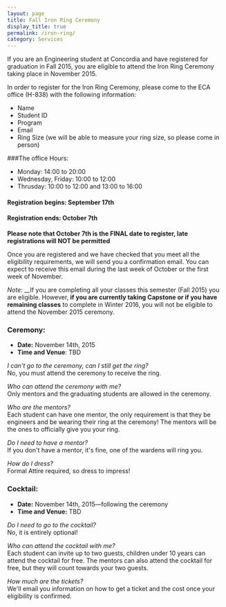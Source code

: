 ```yaml
---
layout: page
title: Fall Iron Ring Ceremony
display_title: true
permalink: /iron-ring/
category: Services
---
```


If you are an Engineering student at Concordia and have registered for graduation in Fall 2015, 
you are eligible to attend the Iron Ring Ceremony taking place in November 2015.

In order to register for the Iron Ring Ceremony, please come to the ECA office (H-838) with the following information:

 - Name
 - Student ID
 - Program
 - Email
 - Ring Size (we will be able to measure your ring size, so please come in person)
 
###The office Hours:

- Monday: 14:00 to 20:00
- Wednesday, Friday: 10:00 to 12:00
- Thrusday: 10:00 to 12:00 and 13:00 to 16:00


#### Registration begins: September 17th

#### Registration ends: October 7th

**Please note that October 7th is the FINAL date to register, late registrations will NOT be permitted**


Once you are registered and we have checked that you meet all the eligibility requirements, 
we will send you a confirmation email. 
You can expect to receive this email during the last week of October or the first week of November.

*Note:* __If you are completing all your classes this semester (Fall 2015) you are eligible. However, __if you are currently taking Capstone or if you have remaining classes__ to complete in Winter 2016, you will not be eligible to attend the November 2015 ceremony.


### Ceremony:

 - __Date:__ November 14th, 2015
 - __Time and Venue__: TBD

*I can't go to the ceremony, can I still get the ring?*  
No, you must attend the ceremony to receive the ring.

*Who can attend the ceremony with me?*  
Only mentors and the graduating students are allowed in the ceremony.

*Who are the mentors?*  
Each student can have one mentor, the only requirement is that they be engineers and be wearing their ring at the ceremony! 
The mentors will be the ones to officially give you your ring.

*Do I need to have a mentor?*  
If you don't have a mentor, it's fine, one of the wardens will ring you.

*How do I dress?*  
Formal Attire required, so dress to impress!

### Cocktail:

 - __Date:__ November 14th, 2015—following the ceremony
 - __Time and Venue:__ TBD

*Do I need to go to the cocktail?*  
No, it is entirely optional!

*Who can attend the cocktail with me?*  
Each student can invite up to two guests, children under 10 years can attend the cocktail for free. 
The mentors can also attend the cocktail for free, but they will count towards your two guests.

*How much are the tickets?*  
We'll email you information on how to get a ticket and the cost once your eligibility is confirmed.

